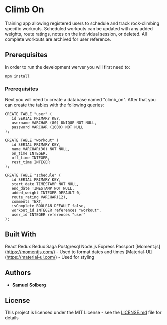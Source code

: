 # Climb On
Training app allowing registered users to schedule and track rock-climbing specific workouts. Scheduled workouts can be       updated with any added weights, route ratings, notes on the individual session, or deleted. All complete workouts are         archived for user reference.

## Prerequisites
In order to run the development werver you will first need to:
  ```
  npm install
  ```
 ### Prerequisites
 Next you will need to create a database named "climb_on". After that you can create the tables with the following queries:
 ```
 CREATE TABLE "user" (
    id SERIAL PRIMARY KEY,
    username VARCHAR (80) UNIQUE NOT NULL,
    password VARCHAR (1000) NOT NULL
);

CREATE TABLE "workout" (
	id SERIAL PRIMARY KEY,
	name VARCHAR(30) NOT NULL,
	on_time INTEGER,
	off_time INTEGER,
	rest_time INTEGER
);

CREATE TABLE "schedule" (
	id SERIAL PRIMARY KEY,
	start_date TIMESTAMP NOT NULL,
	end_date TIMESTAMP NOT NULL,
	added_weight INTEGER DEFAULT 0,
	route_rating VARCHAR(12),
	comments TEXT,
	isComplete BOOLEAN DEFAULT false,
	workout_id INTEGER references "workout",
	user_id INTEGER references "user"
);
 ```
 ## Built With
 React
 Redux 
 Redux Saga
 Postgresql
 Node.js
 Express
 Passport
 [Moment.js] (https://momentjs.com/) - Used to format dates and times
 [Material-UI] (https://material-ui.com/) - Used for styling
 
## Authors

* **Samuel Solberg**

## License

This project is licensed under the MIT License - see the [LICENSE.md](LICENSE.md) file for details
